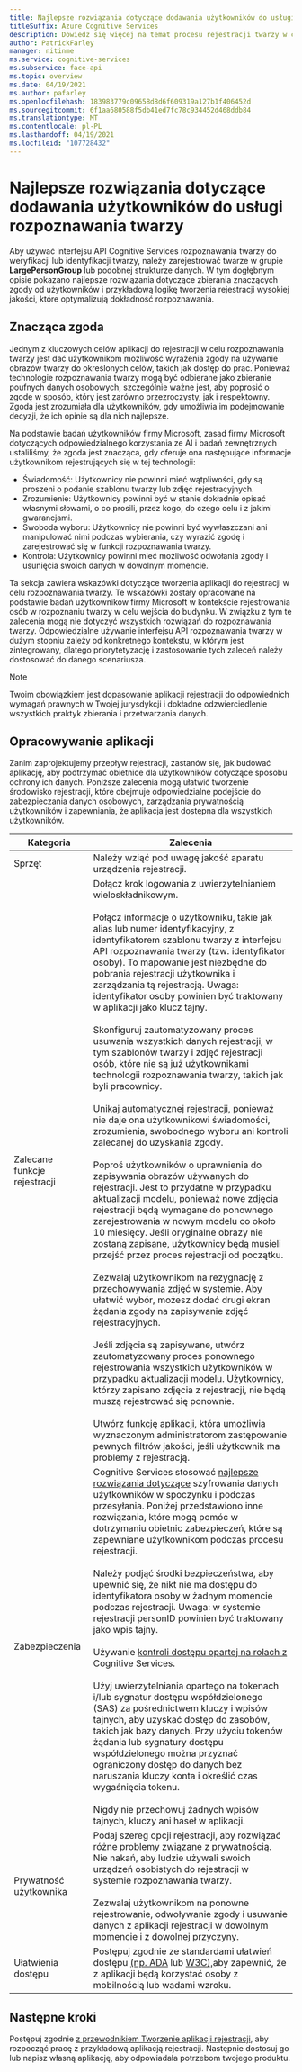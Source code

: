 ```yaml
---
title: Najlepsze rozwiązania dotyczące dodawania użytkowników do usługi rozpoznawania twarzy
titleSuffix: Azure Cognitive Services
description: Dowiedz się więcej na temat procesu rejestracji twarzy w celu rejestrowania użytkowników w usłudze rozpoznawania twarzy.
author: PatrickFarley
manager: nitinme
ms.service: cognitive-services
ms.subservice: face-api
ms.topic: overview
ms.date: 04/19/2021
ms.author: pafarley
ms.openlocfilehash: 183983779c09658d8d6f609319a127b1f406452d
ms.sourcegitcommit: 6f1aa680588f5db41ed7fc78c934452d468ddb84
ms.translationtype: MT
ms.contentlocale: pl-PL
ms.lasthandoff: 04/19/2021
ms.locfileid: "107728432"
---
```

# <a name="best-practices-for-adding-users-to-a-face-service"></a>Najlepsze rozwiązania dotyczące dodawania użytkowników do usługi rozpoznawania twarzy

Aby używać interfejsu API Cognitive Services rozpoznawania twarzy do weryfikacji lub identyfikacji twarzy, należy zarejestrować twarze w grupie **LargePersonGroup** lub podobnej strukturze danych. W tym dogłębnym opisie pokazano najlepsze rozwiązania dotyczące zbierania znaczących zgody od użytkowników i przykładową logikę tworzenia rejestracji wysokiej jakości, które optymalizują dokładność rozpoznawania. 

## <a name="meaningful-consent"></a>Znacząca zgoda 

Jednym z kluczowych celów aplikacji do rejestracji w celu rozpoznawania twarzy jest dać użytkownikom możliwość wyrażenia zgody na używanie obrazów twarzy do określonych celów, takich jak dostęp do prac. Ponieważ technologie rozpoznawania twarzy mogą być odbierane jako zbieranie poufnych danych osobowych, szczególnie ważne jest, aby poprosić o zgodę w sposób, który jest zarówno przezroczysty, jak i respektowny. Zgoda jest zrozumiała dla użytkowników, gdy umożliwia im podejmowanie decyzji, że ich opinie są dla nich najlepsze.   

Na podstawie badań użytkowników firmy Microsoft, zasad [](ftp://ftp.cs.washington.edu/tr/2000/12/UW-CSE-00-12-02.pdf)firmy Microsoft dotyczących odpowiedzialnego korzystania ze AI i badań zewnętrznych ustaliliśmy, że zgoda jest znacząca, gdy oferuje ona następujące informacje użytkownikom rejestrujących się w tej technologii:

* Świadomość: Użytkownicy nie powinni mieć wątpliwości, gdy są proszeni o podanie szablonu twarzy lub zdjęć rejestracyjnych. 
* Zrozumienie: Użytkownicy powinni być w stanie dokładnie opisać własnymi słowami, o co prosili, przez kogo, do czego celu i z jakimi gwarancjami. 
* Swoboda wyboru: Użytkownicy nie powinni być wywłaszczani ani manipulować nimi podczas wybierania, czy wyrazić zgodę i zarejestrować się w funkcji rozpoznawania twarzy. 
* Kontrola: Użytkownicy powinni mieć możliwość odwołania zgody i usunięcia swoich danych w dowolnym momencie. 

Ta sekcja zawiera wskazówki dotyczące tworzenia aplikacji do rejestracji w celu rozpoznawania twarzy. Te wskazówki zostały opracowane na podstawie badań użytkowników firmy Microsoft w kontekście rejestrowania osób w rozpoznaniu twarzy w celu wejścia do budynku. W związku z tym te zalecenia mogą nie dotyczyć wszystkich rozwiązań do rozpoznawania twarzy. Odpowiedzialne używanie interfejsu API rozpoznawania twarzy w dużym stopniu zależy od konkretnego kontekstu, w którym jest zintegrowany, dlatego priorytetyzację i zastosowanie tych zaleceń należy dostosować do danego scenariusza. 

> [!NOTE]
> Twoim obowiązkiem jest dopasowanie aplikacji rejestracji do odpowiednich wymagań prawnych w Twojej jurysdykcji i dokładne odzwierciedlenie wszystkich praktyk zbierania i przetwarzania danych.

## <a name="application-development"></a>Opracowywanie aplikacji 

Zanim zaprojektujemy przepływ rejestracji, zastanów się, jak budować aplikację, aby podtrzymać obietnice dla użytkowników dotyczące sposobu ochrony ich danych. Poniższe zalecenia mogą ułatwić tworzenie środowisko rejestracji, które obejmuje odpowiedzialne podejście do zabezpieczania danych osobowych, zarządzania prywatnością użytkowników i zapewniania, że aplikacja jest dostępna dla wszystkich użytkowników.  

|Kategoria | Zalecenia |
|---|---|
|Sprzęt | Należy wziąć pod uwagę jakość aparatu urządzenia rejestracji. |
|Zalecane funkcje rejestracji | Dołącz krok logowania z uwierzytelnianiem wieloskładnikowym. </br></br>Połącz informacje o użytkowniku, takie jak alias lub numer identyfikacyjny, z identyfikatorem szablonu twarzy z interfejsu API rozpoznawania twarzy (tzw. identyfikator osoby). To mapowanie jest niezbędne do pobrania rejestracji użytkownika i zarządzania tą rejestracją. Uwaga: identyfikator osoby powinien być traktowany w aplikacji jako klucz tajny.</br></br>Skonfiguruj zautomatyzowany proces usuwania wszystkich danych rejestracji, w tym szablonów twarzy i zdjęć rejestracji osób, które nie są już użytkownikami technologii rozpoznawania twarzy, takich jak byli pracownicy. </br></br>Unikaj automatycznej rejestracji, ponieważ nie daje ona użytkownikowi świadomości, zrozumienia, swobodnego wyboru ani kontroli zalecanej do uzyskania zgody. </br></br>Poproś użytkowników o uprawnienia do zapisywania obrazów używanych do rejestracji. Jest to przydatne w przypadku aktualizacji modelu, ponieważ nowe zdjęcia rejestracji będą wymagane do ponownego zarejestrowania w nowym modelu co około 10 miesięcy. Jeśli oryginalne obrazy nie zostaną zapisane, użytkownicy będą musieli przejść przez proces rejestracji od początku.</br></br>Zezwalaj użytkownikom na rezygnację z przechowywania zdjęć w systemie. Aby ułatwić wybór, możesz dodać drugi ekran żądania zgody na zapisywanie zdjęć rejestracyjnych. </br></br>Jeśli zdjęcia są zapisywane, utwórz zautomatyzowany proces ponownego rejestrowania wszystkich użytkowników w przypadku aktualizacji modelu. Użytkownicy, którzy zapisano zdjęcia z rejestracji, nie będą muszą rejestrować się ponownie. </br></br>Utwórz funkcję aplikacji, która umożliwia wyznaczonym administratorom zastępowanie pewnych filtrów jakości, jeśli użytkownik ma problemy z rejestracją. |
|Zabezpieczenia | Cognitive Services stosować [najlepsze rozwiązania dotyczące](../cognitive-services-virtual-networks.md?tabs=portal) szyfrowania danych użytkowników w spoczynku i podczas przesyłania. Poniżej przedstawiono inne rozwiązania, które mogą pomóc w dotrzymaniu obietnic zabezpieczeń, które są zapewniane użytkownikom podczas procesu rejestracji. </br></br>Należy podjąć środki bezpieczeństwa, aby upewnić się, że nikt nie ma dostępu do identyfikatora osoby w żadnym momencie podczas rejestracji. Uwaga: w systemie rejestracji personID powinien być traktowany jako wpis tajny. </br></br>Używanie [kontroli dostępu opartej na rolach z](../../role-based-access-control/overview.md) Cognitive Services. </br></br>Użyj uwierzytelniania opartego na tokenach i/lub sygnatur dostępu współdzielonego (SAS) za pośrednictwem kluczy i wpisów tajnych, aby uzyskać dostęp do zasobów, takich jak bazy danych. Przy użyciu tokenów żądania lub sygnatury dostępu współdzielonego można przyznać ograniczony dostęp do danych bez naruszania kluczy konta i określić czas wygaśnięcia tokenu. </br></br>Nigdy nie przechowuj żadnych wpisów tajnych, kluczy ani haseł w aplikacji. |
|Prywatność użytkownika |Podaj szereg opcji rejestracji, aby rozwiązać różne problemy związane z prywatnością. Nie nakań, aby ludzie używali swoich urządzeń osobistych do rejestracji w systemie rozpoznawania twarzy. </br></br>Zezwalaj użytkownikom na ponowne rejestrowanie, odwoływanie zgody i usuwanie danych z aplikacji rejestracji w dowolnym momencie i z dowolnej przyczyny. |
|Ułatwienia dostępu |Postępuj zgodnie ze standardami ułatwień dostępu [(np. ADA](https://www.ada.gov/regs2010/2010ADAStandards/2010ADAstandards.htm) lub [W3C),](https://www.w3.org/TR/WCAG21/)aby zapewnić, że z aplikacji będą korzystać osoby z mobilnością lub wadami wzroku. |

## <a name="next-steps"></a>Następne kroki  

Postępuj zgodnie [z przewodnikiem Tworzenie aplikacji rejestracji,](build-enrollment-app.md) aby rozpocząć pracę z przykładową aplikacją rejestracji. Następnie dostosuj go lub napisz własną aplikację, aby odpowiadała potrzebom twojego produktu.